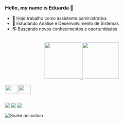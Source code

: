 ### Hello, my name is Eduarda 👋

- 🌟 Hoje trabalho como assistente administrativa
- 🌱 Estudando Análise e Desenvolvimento de Sistemas
- 🌎 Buscando novos conhecimentos e oportunidades
##
<div align="center">
<a href="https://github.com/dudagodoz">
<img height="120em" src="https://github-readme-stats.vercel.app/api?username=dudagodoz&show_icons=true&theme=dracula&include_all_commits=true&count_private=true"/>
<img height="120em" src="https://github-readme-stats.vercel.app/api/top-langs/?username=dudagodoz&layout=compact&langs_count=7&theme=dracula"/>
</div>
<div style="display: inline_block"><br>
<img align="center" height="30" width="40" src="https://cdn.jsdelivr.net/gh/devicons/devicon/icons/c/c-plain.svg">
<img align="center" height="30" width="40" src="https://cdn.jsdelivr.net/gh/devicons/devicon/icons/java/java-original.svg">
</div>

##
<div>
  <a href="https://www.linkedin.com/in/eduarda-ferentz-godoz-0903b7207" target="_blank"><img src="https://img.shields.io/badge/-LinkedIn-%230077B5?style=for-the-badge&logo=linkedin&logoColor=white" target="_blank"></a> 
  <a href = "mailto:eduarda.godoz@gmail.com"><img src="https://img.shields.io/badge/-Gmail-%23333?style=for-the-badge&logo=gmail&logoColor=white" target="_blank"></a>
   <a href="https://instagram.com/dudagodoz" target="_blank"><img src="https://img.shields.io/badge/-Instagram-%23E4405F?style=for-the-badge&logo=instagram&logoColor=pink" target="_blank"></a>
    
  
   ![Snake animation](https://github.com/dudagodoz/dudagodoz/blob/output/github-contribution-grid-snake.svg)
</div>
